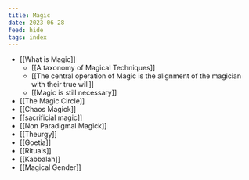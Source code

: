 ```yaml
---
title: Magic
date: 2023-06-28
feed: hide
tags: index
---
```

- [[What is Magic]]
	- [[A taxonomy of Magical Techniques]]
	- [[The central operation of Magic is the alignment of the magician with their true will]]
	- [[Magic is still necessary]]
- [[The Magic Circle]]
- [[Chaos Magick]]
- [[sacrificial magic]]
- [[Non Paradigmal Magick]]
- [[Theurgy]]
- [[Goetia]]
- [[Rituals]]
- [[Kabbalah]]
- [[Magical Gender]]